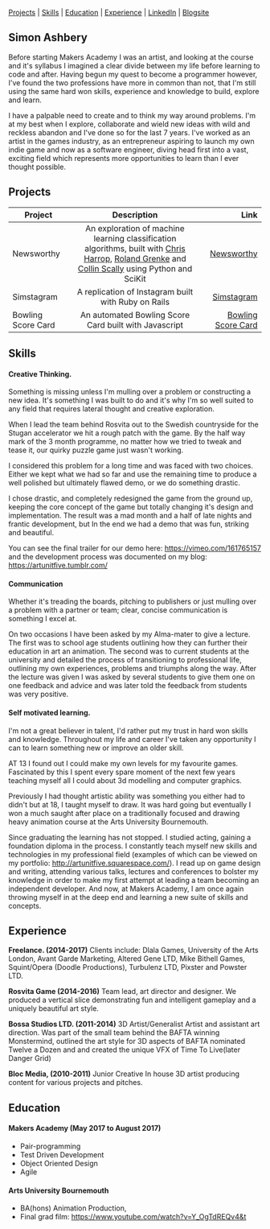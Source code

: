 [Projects](#projects) | [Skills](#skills) | [Education](#education) | [Experience](#experience) | [LinkedIn](www.linkedin.com/in/simon-ashbery) | [Blogsite](http://artunitfive.tumblr.com)

## Simon Ashbery

Before starting Makers Academy I was an artist, and looking at the course and it's syllabus I imagined a clear divide between my life before learning to code and after. Having begun my quest to become a programmer however, I've found the two professions have more in common than not, that I'm still using the same hard won skills, experience and knowledge to build, explore and learn.

I have a palpable need to create and to think my way around problems. I'm at my best when I explore, collaborate and wield new ideas with wild and reckless abandon and I've done so for the last 7 years. I've worked as an artist in the games industry, as an entrepreneur aspiring to launch my own indie game and now as a software engineer, diving head first into a vast, exciting field which represents more opportunities to learn than I ever thought possible.

## Projects
| Project      | Description                                         | Link                                                  |
| -------------|:---------------------------------------------------:| -----------------------------------------------------:|
| Newsworthy   | An exploration of machine learning classification algorithms, built with [Chris Harrop](https://github.com/bannastre), [Roland Grenke](https://github.com/rogrenke) and [Collin Scally](https://github.com/cdscally)  using Python and SciKit | [Newsworthy](https://github.com/SiAshbery/newsworthy-app) |
| Simstagram   | A replication of Instagram built with Ruby on Rails | [Simstagram](https://github.com/SiAshbery/simstagram) |
| Bowling Score Card   | An automated Bowling Score Card built with Javascript | [Bowling Score Card](https://github.com/SiAshbery/bowling-challenge) |

## Skills

#### Creative Thinking.

Something is missing unless I'm mulling over a problem or constructing a new idea. It's something I was built to do and it's why I'm so well suited to any field that requires lateral thought and creative exploration.

When I lead the team behind Rosvita out to the Swedish countryside for the Stugan accelerator we hit a rough patch with the game. By the half way mark of the 3 month programme, no matter how we tried to tweak and tease it, our quirky puzzle game just wasn't working.

I considered this problem for a long time and was faced with two choices. Either we kept what we had so far and use the remaining time to produce a well polished but ultimately flawed demo, or we do something drastic.

I chose drastic, and completely redesigned the game from the ground up, keeping the core concept of the game but totally changing it's design and implementation. The result was a mad month and a half of late nights and frantic development, but In the end we had a demo that was fun, striking and beautiful.

You can see the final trailer for our demo here: https://vimeo.com/161765157 and the development process was documented on my blog: https://artunitfive.tumblr.com/

#### Communication

Whether it's treading the boards, pitching to publishers or just mulling over a problem with a partner or team; clear, concise communication is something I excel at.

On two occasions I have been asked by my Alma-mater to give a lecture. The first was to school age students outlining how they can further their education in art an animation. The second was to current students at the university and detailed the process of transitioning to professional life, outlining my own experiences, problems and triumphs along the way.
After the lecture was given I was asked by several students to give them one on one feedback and advice and was later told the feedback from students was very positive.

#### Self motivated learning.

I'm not a great believer in talent, I'd rather put my trust in hard won skills and knowledge. Throughout my life and career I've taken any opportunity I can to learn something new or improve an older skill.

AT 13 I found out I could make my own levels for my favourite games. Fascinated by this I spent every spare moment of the next few years teaching myself all I could about 3d modelling and computer graphics. 

Previously I had thought artistic ability was something you either had to didn't but at 18, I taught myself to draw. It was hard going but eventually I won a much saught after place on a traditionally focused and drawing heavy animation course at the Arts University Bournemouth. 

Since graduating the learning has not stopped. I studied acting, gaining a foundation diploma in the process. I constantly teach myself new skills and technologies in my professional field (examples of which can be viewed on my portfolio: http://artunitfive.squarespace.com/). I read up on game design and writing, attending various talks, lectures and conferences to bolster my knowledge in order to make my first attempt at leading a team becoming an independent developer. And now, at Makers Academy, I am once again throwing myself in at the deep end and learning a new suite of skills and concepts.

## Experience

**Freelance. (2014-2017)**
Clients include: Dlala Games, University of the Arts London, Avant Garde Marketing, Altered Gene LTD, Mike Bithell Games, Squint/Opera (Doodle Productions), Turbulenz LTD, Pixster and Powster LTD.

**Rosvita Game (2014-2016)**
Team lead, art director and designer. We produced a vertical slice demonstrating fun and intelligent gameplay and a uniquely beautiful art style.

**Bossa Studios LTD. (2011-2014)**
3D Artist/Generalist Artist and assistant art direction. Was part of the small team behind the BAFTA winning Monstermind, outlined the art style for 3D aspects of BAFTA nominated Twelve a Dozen and and created the unique VFX of Time To Live(later Danger Grid)

**Bloc Media, (2010-2011)**
Junior Creative
In house 3D artist producing content for various projects and pitches.

## Education

#### Makers Academy (May 2017 to August 2017)

- Pair-programming
- Test Driven Development
- Object Oriented Design
- Agile

#### Arts University Bournemouth 
- BA(hons) Animation Production,  
- Final grad film: https://www.youtube.com/watch?v=Y_OgTdREQv4&t

